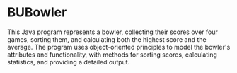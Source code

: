 # BUBowler
This Java program represents a bowler, collecting their scores over four games, sorting them, and calculating both the highest score and the average. The program uses object-oriented principles to model the bowler's attributes and functionality, with methods for sorting scores, calculating statistics, and providing a detailed output.
